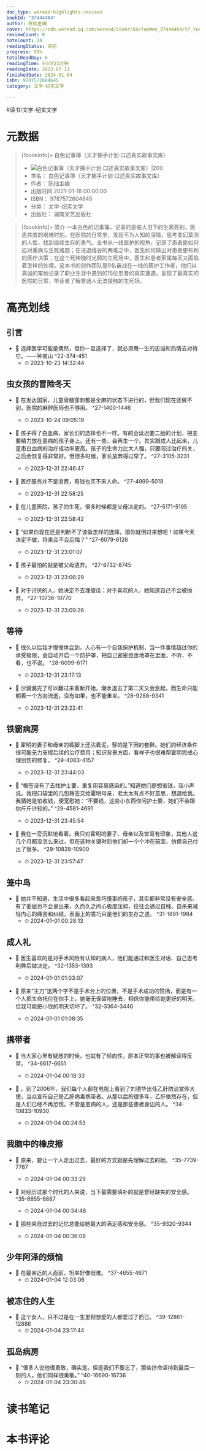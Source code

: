 ```yaml
---
doc_type: weread-highlights-reviews
bookId: "37444464"
author: 陈拙主编
cover: https://cdn.weread.qq.com/weread/cover/50/YueWen_37444464/t7_YueWen_37444464.jpg
reviewCount: 0
noteCount: 24
readingStatus: 读完
progress: 99%
totalReadDay: 6
readingTime: 4小时21分钟
readingDate: 2023-07-11
finishedDate: 2024-01-04
isbn: 9787572604645
category: 文学-纪实文学

---
```


#读书/文学-纪实文学

# 元数据
> [!bookinfo]+ 白色记事簿（天才捕手计划·口述真实故事文库）
> - ![ 白色记事簿（天才捕手计划·口述真实故事文库）|200](https://cdn.weread.qq.com/weread/cover/50/YueWen_37444464/t7_YueWen_37444464.jpg)
> - 书名： 白色记事簿（天才捕手计划·口述真实故事文库）
> - 作者： 陈拙主编
> - 出版时间 2021-01-18 00:00:00
> - ISBN： 9787572604645
> - 分类： 文学-纪实文学
> - 出版社： 湖南文艺出版社

> [!bookinfo]+ 简介
> 一本白色的记事簿，记录的是催人泪下的生离死别，医患共度的艰难时刻。在医院的日常里，发现不为人知的深情，思考变幻莫测的人性，找到继续生存的勇气。全书从一线医护的视角，记录了患者是如何应对重病与生死难题；在进退维谷的两难之中，医生如何做出对患者更有利的医疗决策；在这个死神随时光顾的生死场中，医生和患者家属每天又面临着怎样的处境。这本书的创作团队是9名奋战在一线的医护工作者，他们以真诚的笔触记录了职业生涯中遇到的15位患者的真实遭遇，呈现了最真实的医院的日常，带读者了解普通人无法接触的生死场。
# 高亮划线

## 引言


- 📌 选择医学可能是偶然，但你一旦选择了，就必须用一生的忠诚和热情去对待它。——钟南山 ^22-374-451
    - ⏱ 2023-10-23 14:32:44 
## 虫女孩的冒险冬天


- 📌 在发达国家，儿童骨髓穿刺都是全麻的状态下进行的，但我们现在还做不到，医院的麻醉医师也不够用。 ^27-1400-1446
    - ⏱ 2023-10-24 09:05:19 

- 📌 孩子得了白血病，家长们的选择也不一样。有的会延迟要二胎的计划，把主要精力放在患病的孩子身上。还有一些，会再生一个。其实跟成人比起来，儿童患白血病的治疗成功率更高。孩子的生命力比大人强，只要闯过治疗的关，之后会恢复得非常好。但很多时候，家长放弃得过早了。 ^27-3105-3231
    - ⏱ 2023-12-31 22:46:47 

- 📌 医疗服务并不是消费，有钱也买不来人命。 ^27-4999-5018
    - ⏱ 2023-12-31 22:58:25 

- 📌 在儿童医院，孩子的生死，很多时候都是父母决定的。 ^27-5171-5195
    - ⏱ 2023-12-31 22:58:42 

- 📌 “如果你现在还是判断不了该做怎样的选择，那你就倒过来想吧！如果今天决定不做，将来会不会后悔？” ^27-6079-6126
    - ⏱ 2023-12-31 23:01:07 

- 📌 孩子最怕的就是被父母遗弃。 ^27-8732-8745
    - ⏱ 2023-12-31 23:06:29 

- 📌 对于讨厌的人，她决定不去理傻瓜；对于喜欢的人，她知道自己不会被抛弃。 ^27-10736-10770
    - ⏱ 2023-12-31 23:09:26 
## 等待


- 📌 很久以后我才慢慢体会到，人心有一个自我保护机制，当一件事情超过你的承受极限，会自动开启一个防护罩，把自己密密匝匝地罩在里面，不听、不看，也不说。 ^28-6099-6171
    - ⏱ 2023-12-31 23:17:13 

- 📌 沙漏漏完了可以翻过来重新开始，潮水退去了第二天又会涨起，而生命只能朝着一个方向流逝。没有如果，也不能重来。 ^28-9288-9341
    - ⏱ 2023-12-31 23:22:41 
## 铁窗病房


- 📌 霍明的妻子和母亲的裤脚上还沾着泥，穿的是下田的套鞋。她们的经济条件很可能无力支撑后续的治疗费用；知识背景方面，看样子也很难帮霍明完成心理创伤的修复。 ^29-4083-4157
    - ⏱ 2023-12-31 23:44:03 

- 📌 “棉签没有了去找护士要，重复用容易感染的。”知道她们是想省钱，我小声说。我把口袋里的几包棉签交给霍明母亲，老太太有点不好意思，想退给我。我猜她是怕收钱，便宽慰她：“不要钱，这些小东西你问护士要，她们不会跟你斤斤计较的。” ^29-4581-4691
    - ⏱ 2023-12-31 23:45:54 

- 📌 我在一旁沉默地看着。我只对霍明的妻子、母亲以及堂哥有印象，其他人这几个月都没怎么来过，但在这种关键时刻他们却一个个冲在前面，仿佛自己付出了很多。 ^29-10828-10900
    - ⏱ 2023-12-31 23:57:47 
## 笼中鸟


- 📌 她并不知道，生活中很多看起来乖巧懂事的孩子，其实都非常没有安全感。有了委屈也不会说出来，久而久之内心极度压抑，往往会通过自残、自杀来减轻内心的痛苦和纠结。表面上的乖巧只是他们的生存之道。 ^31-1891-1984
    - ⏱ 2024-01-01 00:28:13 
## 成人礼


- 📌 医生喜欢的是对手术风险有认知的病人，他们能通过和医生对话、自己思考利弊后做决定。 ^32-1353-1393
    - ⏱ 2024-01-01 01:03:07 

- 📌 原来“主刀”这两个字不是手术台上的位置，不是手术成功的赞扬，而是有一个人把生命托付在你手上，她毫无保留地睡去，相信你能带给她更好的明天。但我可能把小欣的明天切坏了。 ^32-3364-3446
    - ⏱ 2024-01-01 01:08:35 
## 携带者


- 📌 当大家心里有疑惑的时候，也就有了倾向性，原本正常的事也被解读得反常。 ^34-6617-6651
    - ⏱ 2024-01-04 00:18:33 

- 📌 。到了2006年，我们每个人都在电视上看到了刘德华出任乙肝防治宣传大使，当众宣布自己是乙肝病毒携带者。从那以后的很多年，乙肝依然存在，但是人们已经不再恐慌。不管是患病的人，还是那些患者身边的人。 ^34-10833-10930
    - ⏱ 2024-01-04 00:24:53 
## 我脑中的橡皮擦


- 📌 原来，要让一个人走出过去，最好的方式就是先理解过去的她。 ^35-7739-7767
    - ⏱ 2024-01-04 00:33:29 

- 📌 对经历过那个时代的人来说，当下最需要填补的就是曾经缺失的安全感。 ^35-8855-8887
    - ⏱ 2024-01-04 00:34:48 

- 📌 那些来自过去的记忆总能给她最大的满足感和安全感。 ^35-9320-9344
    - ⏱ 2024-01-04 00:36:08 
## 少年阿泽的烦恼


- 📌 在最亲近的人面前，坦率好像很难。 ^37-4655-4671
    - ⏱ 2024-01-04 12:03:06 
## 被冻住的人生


- 📌 这个女人，只不过是在一生里把想爱的人都爱过了而已。 ^39-12861-12886
    - ⏱ 2024-01-04 23:17:44 
## 孤岛病房


- 📌 “很多人说他很勇敢，确实是。但是我们不要忘了，那些拼命坚持到最后一刻的人，他们同样很勇敢。” ^40-16690-16736
    - ⏱ 2024-01-04 23:30:46 
# 读书笔记

# 本书评论
